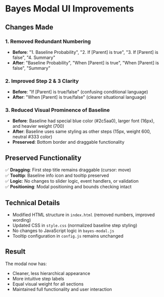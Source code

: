 # Bayes Modal UI Improvements

## Changes Made

### 1. Removed Redundant Numbering
- **Before**: "1. Baseline Probability", "2. If [Parent] is true", "3. If [Parent] is false", "4. Summary"
- **After**: "Baseline Probability", "When [Parent] is true", "When [Parent] is false", "Summary"

### 2. Improved Step 2 & 3 Clarity
- **Before**: "If [Parent] is true/false" (confusing conditional language)
- **After**: "When [Parent] is true/false" (clearer situational language)

### 3. Reduced Visual Prominence of Baseline
- **Before**: Baseline had special blue color (#2c5aa0), larger font (16px), and heavier weight (700)
- **After**: Baseline uses same styling as other steps (15px, weight 600, neutral #333 color)
- **Preserved**: Bottom border and draggable functionality

## Preserved Functionality
✅ **Dragging**: First step title remains draggable (cursor: move)  
✅ **Tooltip**: Baseline info icon and tooltip preserved  
✅ **Logic**: No changes to slider logic, event handlers, or validation  
✅ **Positioning**: Modal positioning and bounds checking intact  

## Technical Details
- Modified HTML structure in `index.html` (removed numbers, improved wording)
- Updated CSS in `style.css` (normalized baseline step styling)  
- No changes to JavaScript logic in `bayes-modal.js`
- Tooltip configuration in `config.js` remains unchanged

## Result
The modal now has:
- Cleaner, less hierarchical appearance
- More intuitive step labels
- Equal visual weight for all sections
- Maintained full functionality and user interaction
